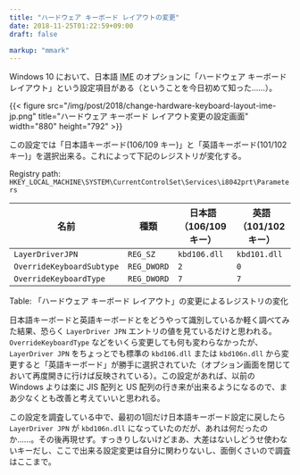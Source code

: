 ```yaml
---
title: "ハードウェア キーボード レイアウトの変更"
date: 2018-11-25T01:22:59+09:00
draft: false

markup: "mmark"
---
```


Windows 10 において、日本語 <abbr title="Input Method Editor">IME</abbr> のオプションに「ハードウェア キーボード レイアウト」という設定項目がある（ということを今日初めて知った……）。

{{< figure  src="/img/post/2018/change-hardware-keyboard-layout-ime-jp.png" title="ハードウェア キーボード レイアウト変更の設定画面" width="880" height="792" >}}

この設定では「日本語キーボード(106/109 キー)」と「英語キーボード(101/102 キー)」を選択出来る。これによって下記のレジストリが変化する。

Registry path: `HKEY_LOCAL_MACHINE\SYSTEM\CurrentControlSet\Services\i8042prt\Parameters`

| 名前                       | 種類         | 日本語（106/109 キー） | 英語（101/102 キー） |
| ----                      | ----        | ----               | ----              |
| `LayerDriverJPN`          | `REG_SZ`    | `kbd106.dll`       | `kbd101.dll`      |
| `OverrideKeyboardSubtype` | `REG_DWORD` | `2`                | `0`               |
| `OverrideKeyboardType`    | `REG_DWORD` | `7`                | `7`               |
Table: 「ハードウェア キーボード レイアウト」の変更によるレジストリの変化

日本語キーボードと英語キーボードとをどうやって識別しているか軽く調べてみた結果、恐らく `LayerDriver JPN` エントリの値を見ているだけと思われる。`OverrideKeyboardType` などをいくら変更しても何も変わらなかったが、`LayerDriver JPN` をちょっとでも標準の `kbd106.dll` または `kbd106n.dll` から変更すると「英語キーボード」が勝手に選択されていた（オプション画面を閉じておいて再度開きに行けば反映されている）。この設定があれば、以前の Windows よりは楽に JIS 配列と US 配列の行き来が出来るようになるので、まあ少なくとも改善と考えていいと思われる。

この設定を調査している中で、最初の1回だけ日本語キーボード設定に戻したら `LayerDriver JPN` が `kbd106n.dll` になっていたのだが、あれは何だったのか……。その後再現せず。すっきりしないけどまあ、大差はないしどうせ使わないキーだし、ここで出来る設定変更は自分に関わりないし、面倒くさいので調査はここまで。
